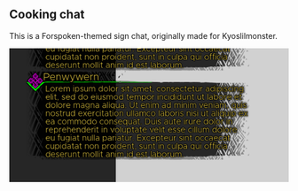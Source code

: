 ## Cooking chat

This is a Forspoken-themed sign chat, originally made for Kyoslilmonster.

![Showcase](https://raw.githubusercontent.com/Penwy/css-chatboxes/main/forspoken/assets/demo.png)